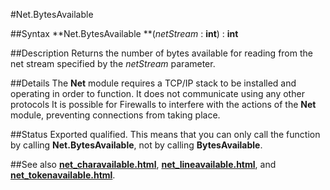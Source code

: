 
#Net.BytesAvailable

##Syntax
**Net.BytesAvailable **(*netStream* : **int**) : **int**



##Description
Returns the number of bytes available for reading from the net stream specified by the *netStream* parameter.



##Details
The **Net** module requires a TCP/IP stack to be installed and operating in order to function. It does not communicate using any other protocols
It is possible for Firewalls to interfere with the actions of the **Net** module, preventing connections from taking place.



##Status
Exported qualified.
This means that you can only call the function by calling **Net.BytesAvailable**, not by calling **BytesAvailable**.



##See also
**[net_charavailable.html](Net.CharAvailable)**, **[net_lineavailable.html](Net.LineAvailable)**, and **[net_tokenavailable.html](Net.TokenAvailable)**.


